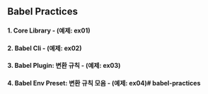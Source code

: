 ## Babel Practices

#### 1. Core Library - (예제: ex01)
#### 2. Babel Cli  - (예제: ex02)
#### 3. Babel Plugin: 변환 규칙 - (예제: ex03)
#### 4. Babel Env Preset: 변환 규칙 모음  - (예제: ex04)# babel-practices

